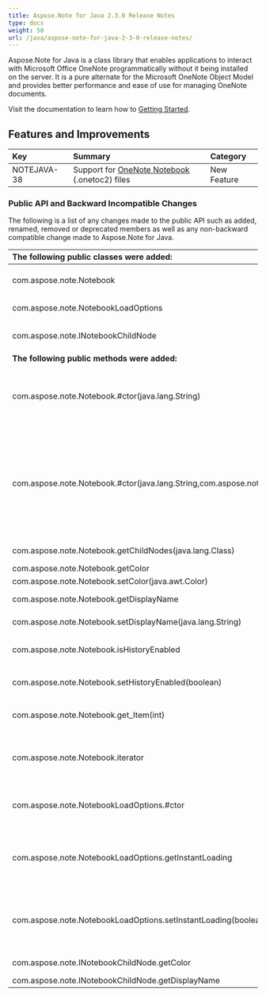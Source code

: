 ```yaml
---
title: Aspose.Note for Java 2.3.0 Release Notes
type: docs
weight: 50
url: /java/aspose-note-for-java-2-3-0-release-notes/
---
```


Aspose.Note for Java is a class library that enables applications to interact with Microsoft Office OneNote programmatically without it being installed on the server. It is a pure alternate for the Microsoft OneNote Object Model and provides better performance and ease of use for managing OneNote documents.

Visit the documentation to learn how to [Getting Started](/note/java/getting-started-html/).
## **Features and Improvements**

|**Key** |**Summary** |**Category** |
| :- | :- | :- |
|NOTEJAVA-38 |Support for [OneNote Notebook](/note/java/working-with-onenote-notebook-html/) (.onetoc2) files |New Feature |
### **Public API and Backward Incompatible Changes**
The following is a list of any changes made to the public API such as added, renamed, removed or deprecated members as well as any non-backward compatible change made to Aspose.Note for Java.

|**The following public classes were added:** |**Description** |
| :- | :- |
|com.aspose.note.Notebook  |Represents an Aspose.Note notebook.  |
|com.aspose.note.NotebookLoadOptions  |An options used to load a notebook.  |
|com.aspose.note.INotebookChildNode  |Represents an Aspose.Note notebook's child.  |
|**The following public methods were added:** |**Description** |
|com.aspose.note.Notebook.#ctor(java.lang.String)  |Initializes a new instance of the Notebook class. Opens an existing OneNote notebook from a file.  |
|com.aspose.note.Notebook.#ctor(java.lang.String,com.aspose.note.NotebookLoadOptions) |Initializes a new instance of the Notebook class. Opens an existing OneNote notebook from a file. Allows to specify additional options such as a children loading strategy ("lazy"/instant).  |
|com.aspose.note.Notebook.getChildNodes(java.lang.Class)  |Get all child nodes by the node type.  |
|com.aspose.note.Notebook.getColor  |Gets the color.  |
|com.aspose.note.Notebook.setColor(java.awt.Color)  |Sets the color.  |
|com.aspose.note.Notebook.getDisplayName  |Gets the display name.  |
|com.aspose.note.Notebook.setDisplayName(java.lang.String)  |Sets the display name.  |
|com.aspose.note.Notebook.isHistoryEnabled  |Gets a value indicating whether the history is enabled.  |
|com.aspose.note.Notebook.setHistoryEnabled(boolean)  |Sets a value indicating whether the history is enabled.  |
|com.aspose.note.Notebook.get_Item(int)  |Gets notebook child node by the given index.  |
|com.aspose.note.Notebook.iterator  |Returns an enumerator that iterates through child nodes of the Notebook.  |
|com.aspose.note.NotebookLoadOptions.#ctor  |Initializes a new instance of the NotebookLoadOptions class.  |
|com.aspose.note.NotebookLoadOptions.getInstantLoading  |Gets a value indicating whether children documents should be loaded while the parent document is loading.  |
|com.aspose.note.NotebookLoadOptions.setInstantLoading(boolean)  |Sets a value indicating whether children documents should be loaded while the parent document is loading.  |
|com.aspose.note.INotebookChildNode.getColor  |Gets a color. Default value is Color.Empty.  |
|com.aspose.note.INotebookChildNode.getDisplayName  |Gets a display name. |

